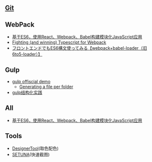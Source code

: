 ## [Git](https://github.com/tommyZZM/tommyzzm.github.io/shell-useful/Git.md)

## WebPack
- [基于ES6，使用React、Webpack、Babel构建模块化JavaScript应用](http://www.csdn.net/article/2015-05-24/2824757-building-modular-javascript-applications-in-es6-with-react-webpack-and-babel?reload=1)
- [Fighting (and winning) Typescript for Webpack](https://medium.com/@bestander_nz/fighting-typescript-for-webpack-c5127b55ec86)
- [フロントエンドでもES6構文使ってみる【webpack+babel-loader（旧6to5-loader）】](http://yutapon.hatenablog.com/entry/2015/02/09/090000)

## Gulp
- [gulp offiscial demo](https://github.com/gulpjs/gulp/tree/master/docs/recipes)
    - [Generating a file per folder](https://github.com/gulpjs/gulp/blob/master/docs/recipes/running-task-steps-per-folder.md)
- [gulp结构化实践](http://mp.weixin.qq.com/s?__biz=MzAxMTU0NTc4Nw==&mid=226868706&idx=1&sn=c99929ab743cab81cc40dc3f9af081fc#rd)

## All
- [基于ES6，使用React、Webpack、Babel构建模块化JavaScript应用](http://www.csdn.net/article/2015-05-24/2824757-building-modular-javascript-applications-in-es6-with-react-webpack-and-babel)


## Tools
- [DesignerTool](http://www.symenty.com/designerTool)(取色配色)
- [SETUNA](http://www.symenty.com/designerTool)(快速截图)
